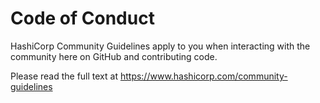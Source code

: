# Code of Conduct

HashiCorp Community Guidelines apply to you when interacting with the community here on GitHub and contributing code.

Please read the full text at https://www.hashicorp.com/community-guidelines
